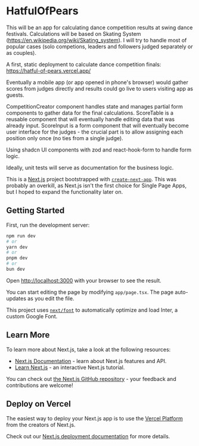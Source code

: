 # HatfulOfPears

This will be an app for calculating dance competition results at swing dance festivals.
Calculations will be based on Skating System (https://en.wikipedia.org/wiki/Skating_system). I will try to handle most of popular cases (solo competions, leaders and followers judged separately or as couples).

A first, static deployment to calculate dance competition finals:
https://hatful-of-pears.vercel.app/

Eventually a mobile app (or app opened in phone's browser) would gather scores from judges directly and results could go live to users visiting app as guests.

CompetitionCreator component handles state and manages partial form components to gather data for the final calculations.
ScoreTable is a reusable component that will eventually handle editing data that was already input.
ScoreInput is a form component that will eventually become user interface for the judges - the crucial part is to allow assigning each position only once (no ties from a single judge).

Using shadcn UI components with zod and react-hook-form to handle form logic.

Ideally, unit tests will serve as documentation for the business logic.

This is a [Next.js](https://nextjs.org/) project bootstrapped with [`create-next-app`](https://github.com/vercel/next.js/tree/canary/packages/create-next-app). 
This was probably an overkill, as Next.js isn't the first choice for Single Page Apps, but I hoped to expand the functionality later on.

## Getting Started

First, run the development server:

```bash
npm run dev
# or
yarn dev
# or
pnpm dev
# or
bun dev
```

Open [http://localhost:3000](http://localhost:3000) with your browser to see the result.

You can start editing the page by modifying `app/page.tsx`. The page auto-updates as you edit the file.

This project uses [`next/font`](https://nextjs.org/docs/basic-features/font-optimization) to automatically optimize and load Inter, a custom Google Font.

## Learn More

To learn more about Next.js, take a look at the following resources:

- [Next.js Documentation](https://nextjs.org/docs) - learn about Next.js features and API.
- [Learn Next.js](https://nextjs.org/learn) - an interactive Next.js tutorial.

You can check out [the Next.js GitHub repository](https://github.com/vercel/next.js/) - your feedback and contributions are welcome!

## Deploy on Vercel

The easiest way to deploy your Next.js app is to use the [Vercel Platform](https://vercel.com/new?utm_medium=default-template&filter=next.js&utm_source=create-next-app&utm_campaign=create-next-app-readme) from the creators of Next.js.

Check out our [Next.js deployment documentation](https://nextjs.org/docs/deployment) for more details.
